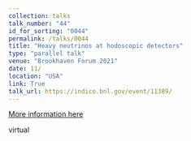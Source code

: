 ```yaml
---
collection: talks
talk_number: "44"
id_for_sorting: "0044"
permalink: /talks/0044
title: "Heavy neutrinos at hodoscopic detectors" 
type: "parallel talk"
venue: "Brookhaven Forum 2021"
date: 11/
location: "USA"
link: True 
talk_url: https://indico.bnl.gov/event/11389/ 
---
```


[More information here](https://indico.bnl.gov/event/11389/)

virtual
